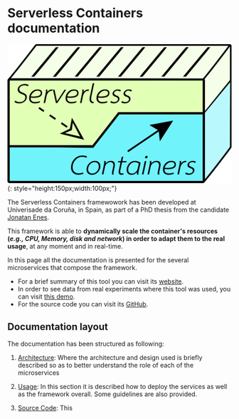# Serverless Containers documentation

![Logo](img/logo.png){: style="height:150px;width:100px;"} 

The Serverless Containers framewowork has been developed at Univerisade da Coruña, in Spain, as part of a PhD thesis from the candidate [Jonatan Enes](http://jonatanenes.com/).

This framework is able to **dynamically scale the container's resources (_e.g., CPU, Memory, disk and network_) in order to adapt them to the real usage**, at any moment and in real-time.

In this page all the documentation is presented for the several microservices that compose the framework.

* For a brief summary of this tool you can visit its [website](http://bdwatchdog.dec.udc.es/serverless/index.html).
* In order to see data from real experiments where this tool was used, you can visit [this demo](http://bdwatchdog.dec.udc.es/TimeseriesViewer_DEMO/).
* For the source code you can visit its [GitHub](https://github.com/JonatanEnes/ServerlessContainers).

## Documentation layout

The documentation has been structured as following:

1. [Architecture](architecture.md): Where the architecture and design used is briefly described so as to better understand the role of each of the microservices

2. [Usage](usage.md): In this section it is described how to deploy the services as well as the framework overall. Some guidelines are also provided.

3. [Source Code](code/src/index.html): This 

